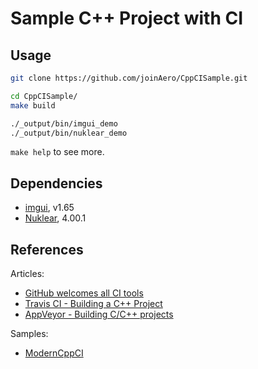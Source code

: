 # Sample C++ Project with CI

## Usage

```bash
git clone https://github.com/joinAero/CppCISample.git

cd CppCISample/
make build

./_output/bin/imgui_demo
./_output/bin/nuklear_demo
```

`make help` to see more.

## Dependencies

* [imgui](https://github.com/ocornut/imgui), v1.65
* [Nuklear](https://github.com/vurtun/nuklear), 4.00.1

<!--
* [glfw](https://github.com/glfw/glfw), 3.2.1

* [imgui-glfw](https://github.com/aimotive/imgui-glfw)
* [imgui-glfw](https://github.com/urddru/imgui-glfw)
* [BasicGLFWImgui](https://github.com/gwerners/BasicGLFWImgui)
-->

## References

Articles:

* [GitHub welcomes all CI tools](https://blog.github.com/2017-11-07-github-welcomes-all-ci-tools/)
* [Travis CI - Building a C++ Project](https://docs.travis-ci.com/user/languages/cpp/)
* [AppVeyor - Building C/C++ projects](https://www.appveyor.com/docs/lang/cpp/)

Samples:

* [ModernCppCI](https://github.com/LearningByExample/ModernCppCI)
